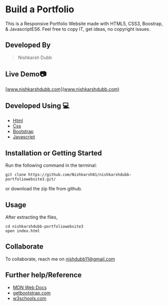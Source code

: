 # Build a Portfolio 
This is a Responsive Portfolio Website made with HTML5, CSS3, Boostrap, & JavascriptES6. Feel free to copy IT, get ideas, no copyright issues. 

## Developed By 
> Nishkarsh Dubb

## Live Demo📷
[www.nishkarshdubb.com](www.nishkarshdubb.com)

## Developed Using 💻

+ [Html](https://developer.mozilla.org/en-US/docs/Web/HTML)
+ [Css](https://developer.mozilla.org/en-US/docs/Web/CSS)
+ [Bootstrap](https://getbootstrap.com/)
+ [Javascript](https://developer.mozilla.org/en-US/docs/Web/javascript)

## Installation or Getting Started

Run the following command in the terminal:

	git clone https://github.com/Nishkarsh01/nishkarshdubb-portfoliowebsite3.git/
or download the zip file from github.
    

## Usage
After extracting the files,

    cd nishkarshdubb-portfoliowebsite3
    open index.html

## Collaborate
To collaborate, reach me on [nishdubb11@gmail.com]()

## Further help/Reference

+ [MDN Web Docs](https://developer.mozilla.org/en-US/)
+ [getbootstrap.com](https://getbootstrap.com/)
+ [w3schools.com](https://www.w3schools.com/)
